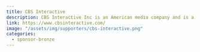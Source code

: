 ```yaml
---
title: CBS Interactive
description: CBS Interactive Inc is an American media company and is a division of the CBS Corporation. It is an online content network for information and entertainment.
link: https://www.cbsinteractive.com/
image: "/assets/img/supporters/cbs-interactive.png"
categories:
  - sponsor-bronze
---
```

